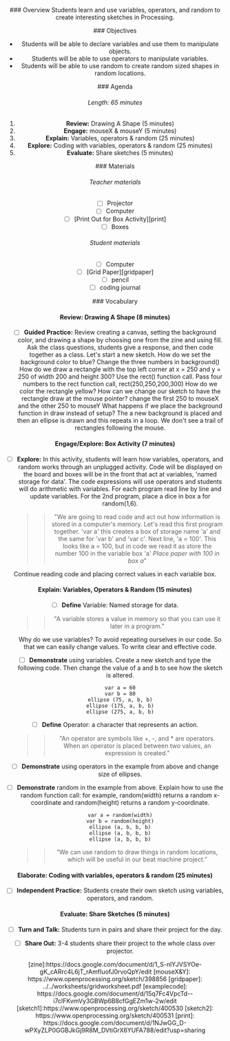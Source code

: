 <header title='Variables, Operators, and Random' subtitle='Lesson 2'/>

<notable>

<iconp src='/icons/activity.png'>### Overview</iconp>
Students learn and use variables, operators, and random to create interesting sketches in Processing.

<iconp src='/icons/objectives.png'>### Objectives</iconp>
- Students will be able to declare variables and use them to manipulate objects.
- Students will be able to use operators to manipulate variables.
- Students will be able to use random to create random sized shapes in random locations.

<iconp src='/icons/agenda.png'>### Agenda</iconp>
###### Length: 65 minutes
1. **Review:** Drawing A Shape (5 minutes)
1. **Engage:** mouseX & mouseY (5 minutes)
1. **Explain:** Variables, operators & random (25 minutes)
1. **Explore:** Coding with variables, operators & random (25 minutes)
1. **Evaluate:** Share sketches (5 minutes)

<note>

<iconp src='/icons/materials.png'>### Materials</iconp>

###### Teacher materials
- [ ] Projector
- [ ] Computer
- [ ] [Print Out for Box Activity][print]
- [ ] Boxes

###### Student materials
- [ ] Computer
- [ ] [Grid Paper][gridpaper]
- [ ] pencil
- [ ] coding journal

<iconp src='/icons/vocab.png'>### Vocabulary</iconp>



</note>
<pagebreak/>

#### Review: Drawing A Shape (8 minutes)
- [ ] **Guided Practice:** Review creating a canvas, setting the background color, and drawing a shape by choosing one from the zine and using fill. Ask the class questions, students give a response, and then code together as a class.
  <iconp type='question'> Let's start a new sketch. How do we set the background color to blue?</iconp>
  <iconp type='answer'> Change the three numbers in background() </iconp>
  <iconp type='question'> How do we draw a rectangle with the top left corner at x = 250 and y = 250 of width 200 and height 300? </iconp>
  <iconp type='answer'> Use the rect() function call. Pass four numbers to the rect function call, rect(250,250,200,300) </iconp>
  <iconp type='question'> How do we color the rectangle yellow? </iconp>
  <iconp type='answer'> How can we change our sketch to have the rectangle draw at the mouse pointer?</iconp>
  <iconp type='answer'> change the first 250 to mouseX and the other 250 to mouseY </iconp>
  <iconp type='question'> What happens if we place the background function in draw instead of setup? </iconp>
  <iconp type='answer'> The a new background is placed and then an ellipse is drawn and this repeats in a loop. We don't see a trail of rectangles following the mouse.</iconp>

#### Engage/Explore: Box Activity (7 minutes)
- [ ] **Explore:** In this activity, students will learn how variables, operators, and random works through an unplugged activity. Code will be displayed on the board and boxes will be in the front that act at variables, 'named storage for data'. The code expressions will use operators and students will do arithmetic with variables. For each program read line by line and update variables. For the 2nd program, place a dice in box a for random(1,6).
  >> "We are going to read code and act out how information is stored in a computer's memory. Let's read this first program together. 'var a' this creates a box of storage name 'a' and the same for 'var b' and 'var c'. Next line, 'a = 100'. This looks like a = 100, but in code we read it as store the number 100 in the variable box 'a' *Place paper with 100 in box a*"

Continue reading code and placing correct values in each variable box.

#### Explain: Variables, Operators & Random (15 minutes)
- [ ] **Define** Variable: Named storage for data.
  >> "A variable stores a value in memory so that you can use it later in a program."

  <iconp type='question'>Why do we use variables?</iconp>
  <iconp type='answer'>To avoid repeating ourselves in our code.</iconp>
  <iconp type='answer'>So that we can easily change values.</iconp>
  <iconp type='answer'>To write clear and effective code.</iconp>

- [ ] **Demonstrate** using variables. Create a new sketch and type the following code. Then change the value of a and b to see how the sketch is altered.

      var a = 60
      var b = 80
      ellipse (75, a, b, b)
      ellipse (175, a, b, b)
      ellipse (275, a, b, b)


- [ ] **Define** Operator: a character that represents an action.
  >> "An operator are symbols like +, -, and * are operators. When an operator is placed between two values, an expression is created."

- [ ] **Demonstrate** using operators in the example from above and change size of ellipses.

- [ ] **Demonstrate** random in the example from above. Explain how to use the random function call: for example, random(width) returns a random x-coordinate and random(height) returns a random y-coordinate.

      var a = random(width)
      var b = random(height)
      ellipse (a, b, b, b)
      ellipse (a, b, b, b)
      ellipse (a, b, b, b)

  >> “We can use random to draw things in random locations, which will be useful in our beat machine project.”


#### Elaborate: Coding with variables, operators & random (25 minutes)
- [ ] **Independent Practice:** Students create their own sketch using variables, operators, and random.

#### Evaluate: Share Sketches (5 minutes)
- [ ] **Turn and Talk:** Students turn in pairs and share their project for the day.
- [ ] **Share Out:** 3-4 students share their project to the whole class over projector.



</notable>
[zine]:https://docs.google.com/document/d/1_S-nlYJVSYOe-gK_cARrc4L6jT_rAmfIuofJ0rvoQpY/edit
[mouseX&Y]: https://www.openprocessing.org/sketch/398856
[gridpaper]: ../../worksheets/gridworksheet.pdf
[examplecode]: https://docs.google.com/document/d/15q7Fc4VpcTd--i7clFKvmVy3GBWp6B8cfGgEZm1w-2w/edit
[sketch1]:https://www.openprocessing.org/sketch/400530
[sketch2]: https://www.openprocessing.org/sketch/400531
[print]: https://docs.google.com/document/d/1NJwGG_D-wPXyZLP0GGBJkGj9R8M_DVtiGrX6YUFA788/edit?usp=sharing

